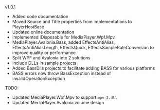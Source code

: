  

v1.0.1

- Added code documentation
- Moved Source and Title properties from implementations to PlayerHostBase
- Updated online documentation
- Implemented IDisposable for MediaPlayer.Wpf.Mpv
- MediaPlayer.Avalonia.Bass, added EffectsAntiAlias, EffectsAntiAliasLength, EffectsQuick, EffectsSampleRateConversion to improve quality or performance 
- Split WPF and Avalonia into 2 solutions
- Include DLLs in sample projects
- Added BassDlls projects to facilitate adding BASS for various platforms
- BASS errors now throw BassException instead of InvalidOperationException

TODO:
- Updated MediaPlayer.Wpf.Mpv to support `mpv-2.dll`
- Updated MediaPlayer.Avalonia volume design
